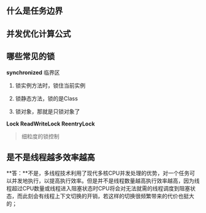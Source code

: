 ## 什么是任务边界

## 并发优化计算公式

## 哪些常见的锁

**synchronized** 临界区

1. 锁实例方法时，锁住当前实例

2. 锁静态方法，锁的是Class

3. 锁对象，那就是只锁对象了


**Lock ReadWriteLock ReentryLock**

> 细粒度的锁控制

## 是不是线程越多效率越高

**答：**不是，多线程技术利用了现代多核CPU并发处理的优势，对一个任务可以并发地执行，以提高执行效率。但是并不是线程数量越高执行效率越高，因为线程超过CPU数量或线程进入阻塞状态时CPU将会对无法就需的线程调度到阻塞状态，而此刻会有线程上下文切换的开销，若这样的切换很频繁带来的代价也挺大的；


